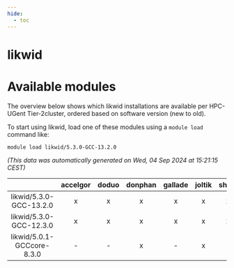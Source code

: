 ```yaml
---
hide:
  - toc
---
```


likwid
======

# Available modules


The overview below shows which likwid installations are available per HPC-UGent Tier-2cluster, ordered based on software version (new to old).

To start using likwid, load one of these modules using a `module load` command like:

```shell
module load likwid/5.3.0-GCC-13.2.0
```

*(This data was automatically generated on Wed, 04 Sep 2024 at 15:21:15 CEST)*  

| |accelgor|doduo|donphan|gallade|joltik|shinx|skitty|
| :---: | :---: | :---: | :---: | :---: | :---: | :---: | :---: |
|likwid/5.3.0-GCC-13.2.0|x|x|x|x|x|x|x|
|likwid/5.3.0-GCC-12.3.0|x|x|x|x|x|x|x|
|likwid/5.0.1-GCCcore-8.3.0|-|-|x|-|x|-|-|
